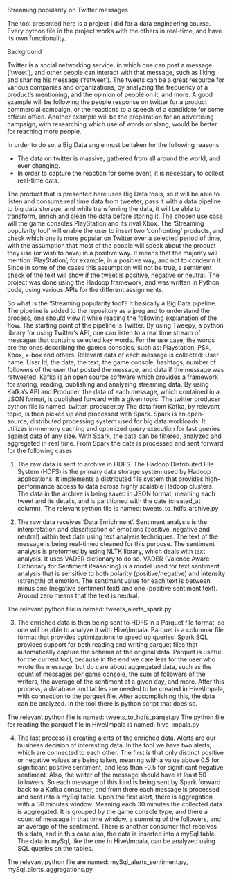 Streaming popularity on Twitter messages

The tool presented here is a project I did for a data engineering course. 
Every python file in the project works with the others in real-time, and have its own functionality.

Background

Twitter is a social networking service, in which one can post a message (‘tweet’), and other people can interact with that message, such as liking and sharing his message (‘retweet’). The tweets can be a great resource for various companies and organizations, by analyzing the frequency of a product’s mentioning, and the opinion of people on it, and more. 
A good example will be following the people response on twitter for a product commercial campaign, or the reactions to a speech of a candidate for some official office. Another example will be the preparation for an advertising campaign, with researching which use of words or slang, would be better for reaching more people.   

In order to do so, a Big Data angle must be taken for the following reasons:
* The data on twitter is massive, gathered from all around the world, and ever changing.
* In order to capture the reaction for some event, it is necessary to collect real-time data. 

The product that is presented here uses Big Data tools, so it will be able to listen and consume real time data from tweeter, pass it with a data pipeline to big data storage, and while transferring the data, it will be able to transform, enrich and clean the data before storing it. 
The chosen use case will the game consoles PlayStation and its rival Xbox.
The ‘Streaming popularity tool’ will enable the user to insert two ‘confronting’ products, and check which one is more popular on Twitter over a selected period of time, with the assumption that most of the people will speak about the product they use (or wish to have) in a positive way. It means that the majority will mention ‘PlayStation’, for example, in a positive way, and not to condemn it. Since in some of the cases this assumption will not be true, a sentiment check of the text will show if the tweet is positive, negative or neutral. 
The project was done using the Hadoop framework, and was written in Python code, using various APIs for the different assignments.

So what is the ‘Streaming popularity tool’? It basically a Big Data pipeline.  The pipeline is added to the repository as a jpeg and to understand the process, one should view it while reading the following explanation of the flow. 
The starting point of the pipeline is Twitter. By using Tweepy, a python library for using Twitter’s API, one can listen to a real time stream of messages that contains selected key words. For the use case, the words are the ones describing the games consoles, such as: Playstation, PS4, Xbox, x-box and others. 
Relevant data of each message is collected: User name, User Id, the date, the text, the game console, hashtags, number of followers of the user that posted the message, and data if the message was retweeted. 
Kafka is an open source software which provides a framework for storing, reading, publishing and analyzing streaming data. By using Kafka’s API and Producer, the data of each message, which contained in a JSON format, is published forward with a given topic. 
The twitter producer python file is named: twitter_producer.py
The data from Kafka, by relevant topic, is then picked up and processed with Spark. Spark is an open-source, distributed processing system used for big data workloads. It utilizes in-memory caching and optimized query execution for fast queries against data of any size.
With Spark, the data can be filtered, analyzed and aggregated in real time. From Spark the data is processed and sent forward for the following cases:

1. The raw data is sent to archive in HDFS. The Hadoop Distributed File System (HDFS) is the primary data storage system used by Hadoop applications. It implements a distributed file system that provides high-performance access to data across highly scalable Hadoop clusters. 
The data in the archive is being saved in JSON format, meaning each tweet and its details, and is partitioned with the date (created_at column).
The relevant python file is named: tweets_to_hdfs_archive.py

2. The raw data receives ‘Data Enrichment’.  Sentiment analysis is the interpretation and classification of emotions (positive, negative and neutral) within text data using text analysis techniques. 
The text of the message is being real-timed cleaned for this purpose. The sentiment analysis is preformed by using NLTK library, which deals with text analysis. It uses VADER dictionary to do so. VADER (Valence Aware Dictionary for Sentiment Reasoning) is a model used for text sentiment analysis that is sensitive to both polarity (positive/negative) and intensity (strength) of emotion. 
The sentiment value for each text is between minus one (negative sentiment text) and one (positive sentiment text). Around zero means that the text is neutral. 

The relevant python file is named: tweets_alerts_spark.py

3. The enriched data is then being sent to HDFS in a Parquet file format, so one will be able to analyze it with Hive\Impala. Parquet is a columnar file format that provides optimizations to speed up queries. Spark SQL provides support for both reading and writing parquet files that automatically capture the schema of the original data.
Parquet is useful for the current tool, because in the end we care less for the user who wrote the message, but do care about aggregated data, such as the count of messages per game console, the sum of followers of the writers, the average of the sentiment at a given day, and more.
After this process, a database and tables are needed to be created in Hive\Impala, with connection to the parquet file. After accomplishing this, the data can be analyzed. In the tool there is python script that does so. 

The relevant python file is named: tweets_to_hdfs_parqet.py
The python file for reading the parquet file in Hive\Impala is named: hive_impala.py

4. The last process is creating alerts of the enriched data. Alerts are our business decision of interesting data. In the tool we have two alerts, which are connected to each other.
The first is that only distinct positive or negative values are being taken, meaning with a value above 0.5 for significant positive sentiment, and less than -0.5 for significant negative sentiment. Also, the writer of the message should have at least 50 followers. So each message of this kind is being sent by Spark forward back to a Kafka consumer, and from there each message is processed and sent into a mySql table. 
Upon the first alert, there is aggregation with a 30 minutes window. Meaning each 30 minutes the collected data is aggregated. It is grouped by the game console type, and there a count of message in that time window, a summing of the followers, and an average of the sentiment. 
There is another consumer that receives this data, and in this case also, the data is inserted into a mySql table. The data in mySql, like the one in Hive\Impala, can be analyzed using SQL queries on the tables. 

The relevant python file are named: mySql_alerts_sentiment.py, mySql_alerts_aggregations.py

